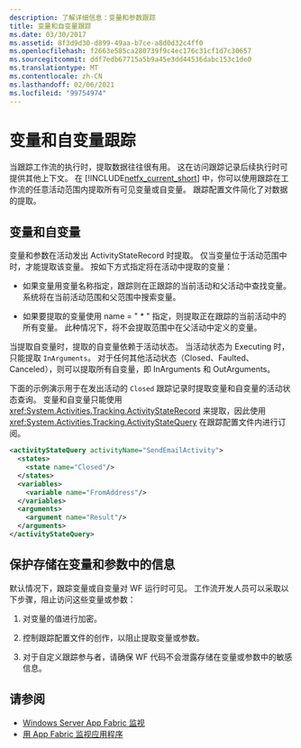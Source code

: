 ```yaml
---
description: 了解详细信息：变量和参数跟踪
title: 变量和自变量跟踪
ms.date: 03/30/2017
ms.assetid: 8f3d9d30-d899-49aa-b7ce-a8d0d32c4ff0
ms.openlocfilehash: f2663e585ca280739f9c4ec176c31cf1d7c30657
ms.sourcegitcommit: ddf7edb67715a5b9a45e3dd44536dabc153c1de0
ms.translationtype: MT
ms.contentlocale: zh-CN
ms.lasthandoff: 02/06/2021
ms.locfileid: "99754974"
---
```

# <a name="variable-and-argument-tracking"></a>变量和自变量跟踪

当跟踪工作流的执行时，提取数据往往很有用。 这在访问跟踪记录后续执行时可提供其他上下文。 在 [!INCLUDE[netfx_current_short](../../../includes/netfx-current-short-md.md)] 中，你可以使用跟踪在工作流的任意活动范围内提取所有可见变量或自变量。 跟踪配置文件简化了对数据的提取。  
  
## <a name="variables-and-arguments"></a>变量和自变量  

 变量和参数在活动发出 ActivityStateRecord 时提取。  仅当变量位于活动范围中时，才能提取该变量。 按如下方式指定将在活动中提取的变量：  
  
- 如果变量用变量名称指定，跟踪则在正跟踪的当前活动和父活动中查找变量。 系统将在当前活动范围和父范围中搜索变量。  
  
- 如果要提取的变量使用 name = " \* " 指定，则提取正在跟踪的当前活动中的所有变量。 此种情况下，将不会提取范围中在父活动中定义的变量。  
  
 当提取自变量时，提取的自变量依赖于活动状态。 当活动状态为 Executing 时，只能提取 `InArguments`。 对于任何其他活动状态（Closed、Faulted、Canceled），则可以提取所有自变量，即 InArguments 和 OutArguments。  
  
 下面的示例演示用于在发出活动的 `Closed` 跟踪记录时提取变量和自变量的活动状态查询。 变量和自变量只能使用 <xref:System.Activities.Tracking.ActivityStateRecord> 来提取，因此使用 <xref:System.Activities.Tracking.ActivityStateQuery> 在跟踪配置文件内进行订阅。  
  
```xml  
<activityStateQuery activityName="SendEmailActivity">  
  <states>  
    <state name="Closed"/>  
  </states>  
  <variables>  
    <variable name="FromAddress"/>  
  </variables>  
  <arguments>  
    <argument name="Result"/>  
  </arguments>  
</activityStateQuery>  
```  
  
## <a name="protecting-information-stored-within-variables-and-arguments"></a>保护存储在变量和参数中的信息  

 默认情况下，跟踪变量或自变量对 WF 运行时可见。 工作流开发人员可以采取以下步骤，阻止访问这些变量或参数：  
  
1. 对变量的值进行加密。  
  
2. 控制跟踪配置文件的创作，以阻止提取变量或参数。  
  
3. 对于自定义跟踪参与者，请确保 WF 代码不会泄露存储在变量或参数中的敏感信息。  
  
## <a name="see-also"></a>请参阅

- [Windows Server App Fabric 监视](/previous-versions/appfabric/ee677251(v=azure.10))
- [用 App Fabric 监视应用程序](/previous-versions/appfabric/ee677276(v=azure.10))
